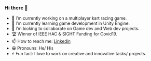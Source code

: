 ### Hi there 👋


- 🔭 I’m currently working on a multiplayer kart racing game.
- 🌱 I’m currently learning game development in Unity Engine.
- 👯 I’m looking to collaborate on Game dev and Web dev projects.
- 🏆 Winner of IEEE HAC & SIGHT Funding for Covid19.
- 📫 How to reach me: <a href="https://www.linkedin.com/in/pradunya-maladhari/">Linkedin </a>
- 😀 Pronouns: He/ His
- ⚡ Fun fact: I love to work on creative and innovative tasks/ projects.
